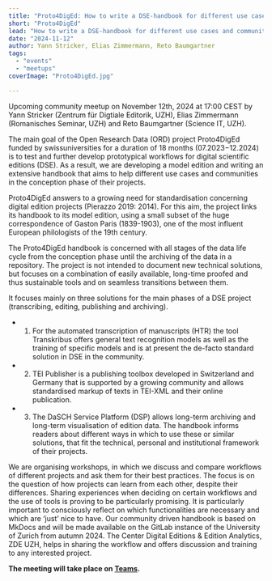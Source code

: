 ```yaml
---
title: "Proto4DigEd: How to write a DSE-handbook for different use cases and communities?"
short: "Proto4DigEd"
lead: "How to write a DSE-handbook for different use cases and communities?"
date: "2024-11-12"
author: Yann Stricker, Elias Zimmermann, Reto Baumgartner
tags:
  - "events"
  - "meetups"
coverImage: "Proto4DigEd.jpg"

---
```


Upcoming community meetup on November 12th, 2024 at 17:00 CEST by Yann Stricker (Zentrum für Digtiale Editorik, UZH), Elias Zimmermann (Romanisches Seminar, UZH) and Reto Baumgartner (Science IT, UZH).

The main goal of the Open Research Data (ORD) project Proto4DigEd funded by swissuniversities for a duration of 18 months (07.2023−12.2024) is to test and further develop prototypical workflows for digital scientific editions (DSE). As a result, we are developing a model edition and writing an extensive handbook that aims to help different use cases and communities in the conception phase of their projects.

Proto4DigEd answers to a growing need for standardisation concerning digital edition projects (Pierazzo 2019: 2014). For this aim, the project links its handbook to its model edition, using a small subset of the huge correspondence of Gaston Paris (1839-1903), one of the most influent European philologists of the 19th century.

The Proto4DigEd handbook is concerned with all stages of the data life cycle from the conception phase until the archiving of the data in a repository. The project is not intended to document new technical solutions, but focuses on a combination of easily available, long-time proofed and thus sustainable tools and on seamless transitions between them.

It focuses mainly on three solutions for the main phases of a DSE project (transcribing, editing, publishing and archiving).

* 1. For the automated transcription of manuscripts (HTR) the tool Transkribus offers general text recognition models as well as the training of specific models and is at present the de-facto standard solution in DSE in the community. 
* 2. TEI Publisher is a publishing toolbox developed in Switzerland and Germany that is supported by a growing community and allows standardised markup of texts in TEI-XML and their online publication. 
* 3. The DaSCH Service Platform (DSP) allows long-term archiving and long-term visualisation of edition data. The handbook informs readers about different ways in which to use these or similar solutions, that fit the technical, personal and institutional framework of their projects.

We are organising workshops, in which we discuss and compare workflows of different projects and ask them for their best practices. The focus is on the question of how projects can learn from each other, despite their differences. Sharing experiences when deciding on certain workflows and the use of tools is proving to be particularly promising. It is particularly important to consciously reflect on which functionalities are necessary and which are ‘just’ nice to have.
Our community driven handbook is based on MkDocs and will be made available on the GitLab instance of the University of Zurich from autumn 2024. The Center Digital Editions & Edition Analytics, ZDE UZH, helps in sharing the workflow and offers discussion and training to any interested project.

**The meeting will take place on [Teams](https://teams.microsoft.com/l/meetup-join/19%3ameeting_NGI2N2I1NWEtZmVkNy00MGI0LWEzZjgtNzU4YzlhY2I1M2Rj%40thread.v2/0?context=%7b%22Tid%22%3a%22bd21f2e9-9af5-42a1-8caf-eb264278467f%22%2c%22Oid%22%3a%2210b0f60b-ba0a-446b-81af-8ba3b4070d61%22%7d).**